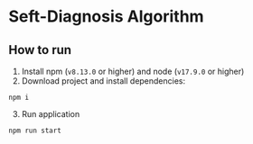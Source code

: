 # Seft-Diagnosis Algorithm

## How to run
1. Install npm (`v8.13.0` or higher) and node (`v17.9.0` or higher)
2. Download project and install dependencies:
  ```shell
npm i
```
3. Run application
  ```shell
npm run start
```
